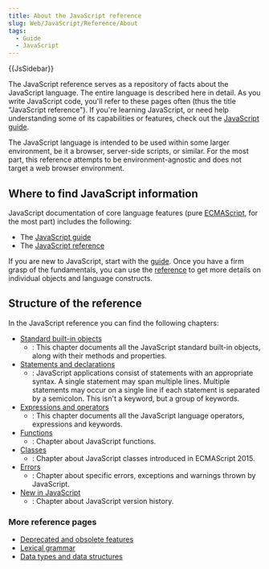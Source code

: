 ```yaml
---
title: About the JavaScript reference
slug: Web/JavaScript/Reference/About
tags:
  - Guide
  - JavaScript
---
```

{{JsSidebar}}

The JavaScript reference serves as a repository of facts about the JavaScript
language. The entire language is described here in detail. As you write
JavaScript code, you'll refer to these pages often (thus the title "JavaScript
reference"). If you're learning JavaScript, or need help understanding some of
its capabilities or features, check out the
[JavaScript guide](/en-US/docs/Web/JavaScript/Guide).

The JavaScript language is intended to be used within some larger environment,
be it a browser, server-side scripts, or similar. For the most part, this
reference attempts to be environment-agnostic and does not target a web browser
environment.

## Where to find JavaScript information

JavaScript documentation of core language features (pure
[ECMAScript](/en-US/docs/Web/JavaScript/Language_Resources), for the most part)
includes the following:

- The [JavaScript guide](/en-US/docs/Web/JavaScript/Guide)
- The [JavaScript reference](/en-US/docs/Web/JavaScript/Reference)

If you are new to JavaScript, start with the
[guide](/en-US/docs/Web/JavaScript/Guide). Once you have a firm grasp of the
fundamentals, you can use the [reference](/en-US/docs/Web/JavaScript/Reference)
to get more details on individual objects and language constructs.

## Structure of the reference

In the JavaScript reference you can find the following chapters:

- [Standard built-in objects](/en-US/docs/Web/JavaScript/Reference/Global_Objects)
  - : This chapter documents all the JavaScript standard built-in objects, along
    with their methods and properties.
- [Statements and declarations](/en-US/docs/Web/JavaScript/Reference/Statements)
  - : JavaScript applications consist of statements with an appropriate syntax.
    A single statement may span multiple lines. Multiple statements may occur on
    a single line if each statement is separated by a semicolon. This isn't a
    keyword, but a group of keywords.
- [Expressions and operators](/en-US/docs/Web/JavaScript/Reference/Operators)
  - : This chapter documents all the JavaScript language operators, expressions
    and keywords.
- [Functions](/en-US/docs/Web/JavaScript/Reference/Functions)
  - : Chapter about JavaScript functions.
- [Classes](/en-US/docs/Web/JavaScript/Reference/Classes)
  - : Chapter about JavaScript classes introduced in ECMAScript 2015.
- [Errors](/en-US/docs/Web/JavaScript/Reference/Errors)
  - : Chapter about specific errors, exceptions and warnings thrown by
    JavaScript.
- [New in JavaScript](/en-US/docs/Web/JavaScript/New_in_JavaScript)
  - : Chapter about JavaScript version history.

### More reference pages

- [Deprecated and obsolete features](/en-US/docs/Web/JavaScript/Reference/Deprecated_and_obsolete_features)
- [Lexical grammar](/en-US/docs/Web/JavaScript/Reference/Lexical_grammar)
- [Data types and data structures](/en-US/docs/Web/JavaScript/Data_structures)
